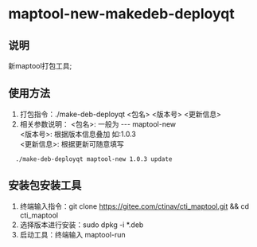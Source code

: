 # maptool-new-makedeb-deployqt

## 说明
  新maptool打包工具;

## 使用方法
  1. 打包指令：./make-deb-deployqt <包名> <版本号> <更新信息>  
  2. 相关参数说明： <包名>: 一般为 --- maptool-new  
		   <版本号>: 根据版本信息叠加 如:1.0.3  
		   <更新信息>: 根据更新可随意填写  
```
  ./make-deb-deployqt maptool-new 1.0.3 update
```

## 安装包安装工具
  1. 终端输入指令：git clone https://gitee.com/ctinav/cti_maptool.git && cd cti_maptool
  2. 选择版本进行安装：sudo dpkg -i *.deb
  3. 启动工具：终端输入 maptool-run
